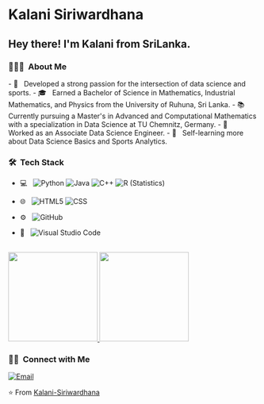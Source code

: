 # Kalani Siriwardhana
<h2> Hey there! I'm Kalani from SriLanka.</h2>

<h3> 👨🏻‍💻 &nbsp;About Me </h3>
- 🤔 &nbsp; Developed a strong passion for the intersection of data science and sports.
- 🎓 &nbsp; Earned a Bachelor of Science in Mathematics, Industrial Mathematics, and Physics from the University of Ruhuna, Sri Lanka.
- 📚 &nbsp; Currently pursuing a Master's in Advanced and Computational Mathematics with a specialization in Data Science at TU Chemnitz, Germany.
- 💼 &nbsp; Worked as an Associate Data Science Engineer.
- 🌱 &nbsp; Self-learning more about Data Science Basics and Sports Analytics.



<h3> 🛠 &nbsp;Tech Stack</h3>

- 💻 &nbsp;
  ![Python](https://img.shields.io/badge/-Python-333333?style=flat&logo=python)
  ![Java](https://img.shields.io/badge/-Java-333333?style=flat&logo=Java&logoColor=007396)
  ![C++](https://img.shields.io/badge/-C++-333333?style=flat&logo=C%2B%2B&logoColor=00599C)
  ![R (Statistics)](https://img.shields.io/badge/-R-333333?style=flat&logo=R&logoColor=276DC3)
- 🌐 &nbsp;
  ![HTML5](https://img.shields.io/badge/-HTML5-333333?style=flat&logo=HTML5)
  ![CSS](https://img.shields.io/badge/-CSS-333333?style=flat&logo=CSS3&logoColor=1572B6)

- ⚙️ &nbsp;
  ![GitHub](https://img.shields.io/badge/-GitHub-333333?style=flat&logo=github)
- 🔧 &nbsp;
  ![Visual Studio Code](https://img.shields.io/badge/-Visual%20Studio%20Code-333333?style=flat&logo=visual-studio-code&logoColor=007ACC)

<br/>

<a href="https://github.com/Kalani-Siriwardhana">
  <img height="180em" src="https://github-readme-stats.vercel.app/api?username=Kalani-Siriwardhana&theme=buefy&show_icons=true" />
  <img height="180em" src="https://github-readme-stats.vercel.app/api/top-langs/?username=Kalani-Siriwardhana&theme=buefy&layout=compact" />
</a>

<br/>

<h3> 🤝🏻 &nbsp;Connect with Me </h3>

<p align="center">

<a href="mailto:kalanisugandhika@gmail.com"><img alt="Email" src="https://img.shields.io/badge/Email-kalanisugandhika@gmail.com-blue?style=flat-square&logo=gmail"></a>
</p>

⭐️ From [Kalani-Siriwardhana](https://github.com/Kalani-Siriwardhana)
